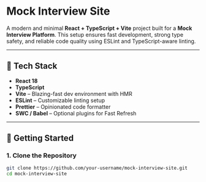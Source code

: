# Mock Interview Site

A modern and minimal **React + TypeScript + Vite** project built for a **Mock Interview Platform**. This setup ensures fast development, strong type safety, and reliable code quality using ESLint and TypeScript-aware linting.

---

## 🔧 Tech Stack

- **React 18**
- **TypeScript**
- **Vite** – Blazing-fast dev environment with HMR
- **ESLint** – Customizable linting setup
- **Prettier** – Opinionated code formatter
- **SWC / Babel** – Optional plugins for Fast Refresh

---

## 🚀 Getting Started

### 1. Clone the Repository

```bash
git clone https://github.com/your-username/mock-interview-site.git
cd mock-interview-site
```